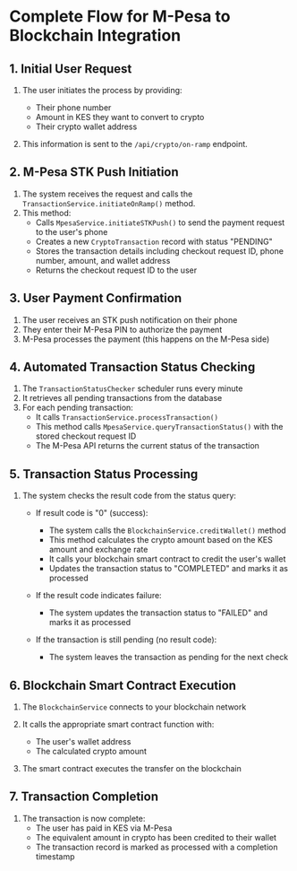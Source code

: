 # Complete Flow for M-Pesa to Blockchain Integration
## 1. Initial User Request
1. The user initiates the process by providing:
    - Their phone number
    - Amount in KES they want to convert to crypto
    - Their crypto wallet address

2. This information is sent to the `/api/crypto/on-ramp` endpoint.

## 2. M-Pesa STK Push Initiation
1. The system receives the request and calls the `TransactionService.initiateOnRamp()` method.
2. This method:
    - Calls `MpesaService.initiateSTKPush()` to send the payment request to the user's phone
    - Creates a new `CryptoTransaction` record with status "PENDING"
    - Stores the transaction details including checkout request ID, phone number, amount, and wallet address
    - Returns the checkout request ID to the user

## 3. User Payment Confirmation
1. The user receives an STK push notification on their phone
2. They enter their M-Pesa PIN to authorize the payment
3. M-Pesa processes the payment (this happens on the M-Pesa side)

## 4. Automated Transaction Status Checking
1. The `TransactionStatusChecker` scheduler runs every minute
2. It retrieves all pending transactions from the database
3. For each pending transaction:
    - It calls `TransactionService.processTransaction()`
    - This method calls `MpesaService.queryTransactionStatus()` with the stored checkout request ID
    - The M-Pesa API returns the current status of the transaction

## 5. Transaction Status Processing
1. The system checks the result code from the status query:
    - If result code is "0" (success):
        - The system calls the `BlockchainService.creditWallet()` method
        - This method calculates the crypto amount based on the KES amount and exchange rate
        - It calls your blockchain smart contract to credit the user's wallet
        - Updates the transaction status to "COMPLETED" and marks it as processed

    - If the result code indicates failure:
        - The system updates the transaction status to "FAILED" and marks it as processed

    - If the transaction is still pending (no result code):
        - The system leaves the transaction as pending for the next check

## 6. Blockchain Smart Contract Execution
1. The `BlockchainService` connects to your blockchain network
2. It calls the appropriate smart contract function with:
    - The user's wallet address
    - The calculated crypto amount

3. The smart contract executes the transfer on the blockchain

## 7. Transaction Completion
1. The transaction is now complete:
    - The user has paid in KES via M-Pesa
    - The equivalent amount in crypto has been credited to their wallet
    - The transaction record is marked as processed with a completion timestamp
